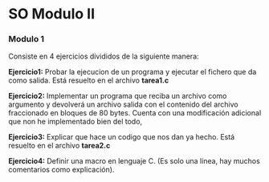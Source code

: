 # SO Modulo II
### Modulo 1

Consiste en 4 ejercicios divididos de la siguiente manera:

**Ejercicio1:** Probar la ejecucion de un programa y ejecutar el fichero que da como salida. Está resuelto en el archivo **tarea1.c**

**Ejercicio2:** Implementar un programa que reciba un archivo como argumento y devolverá un archivo salida con el contenido del archivo fraccionado en bloques de 80 bytes. Cuenta con una modificación adicional que non he implementado bien del todo,

**Ejercicio3:** Explicar que hace un codigo que nos dan ya hecho. Está resuelto en el archivo **tarea2.c**

**Ejercicio4:** Definir una macro en lenguaje C. (Es solo una linea, hay muchos comentarios como explicación).
